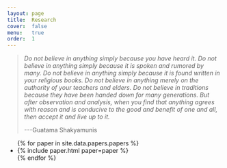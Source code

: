 ```yaml
---
layout: page
title:  Research
cover:  false
menu:   true
order:  1
---
```


> _Do not believe in anything simply because you have heard it.
> Do not believe in anything simply because it is spoken and rumored by many.
> Do not believe in anything simply because it is found written in your religious books. 
> Do not believe in anything merely on the authority of your teachers and elders.
> Do not believe in traditions because they have been handed down for many generations.
> But after observation and analysis, when you find that anything agrees with reason 
> and is conducive to the good and benefit of one and all, then accept it and live up to it._
>
> ---Guatama Shakyamunis

<ul>
{% for paper in site.data.papers.papers %}
  <li>
  {% include paper.html paper=paper %}
  </li>
{% endfor %}
</ul>